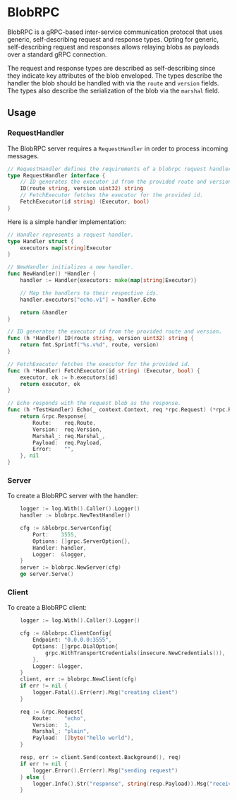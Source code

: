 # BlobRPC

BlobRPC is a gRPC-based inter-service communication protocol that uses generic, self-describing request and response types. Opting for generic, self-describing request and responses allows relaying blobs as payloads over a standard gRPC connection. 

The request and response types are described as self-describing since they indicate key attributes of 
the blob enveloped. The types describe the handler the blob should be handled with via the `route` and `version` fields. The types also describe the serialization of the blob via the `marshal` field.

## Usage

### RequestHandler

The BlobRPC server requires a `RequestHandler` in order to process incoming messages.

```go
// RequestHandler defines the requirements of a blobrpc request handler.
type RequestHandler interface {
	// ID generates the executor id from the provided route and version.
	ID(route string, version uint32) string
	// FetchExecutor fetches the executor for the provided id.
	FetchExecutor(id string) (Executor, bool)
}
```

Here is a simple handler implementation:

```go
// Handler represents a request handler.
type Handler struct {
	executors map[string]Executor
}

// NewHandler initializes a new handler.
func NewHandler() *Handler {
	handler := Handler{executors: make(map[string]Executor)}

	// Map the handlers to their respective ids.
	handler.executors["echo.v1"] = handler.Echo

	return &handler
}

// ID generates the executor id from the provided route and version.
func (h *Handler) ID(route string, version uint32) string {
	return fmt.Sprintf("%s.v%d", route, version)
}

// FetchExecutor fetches the executor for the provided id.
func (h *Handler) FetchExecutor(id string) (Executor, bool) {
	executor, ok := h.executors[id]
	return executor, ok
}

// Echo responds with the request blob as the response.
func (h *TestHandler) Echo(_ context.Context, req *rpc.Request) (*rpc.Response, error) {
	return &rpc.Response{
		Route:    req.Route,
		Version:  req.Version,
		Marshal_: req.Marshal_,
		Payload:  req.Payload,
		Error:    "",
	}, nil
}
```

### Server

To create a BlobRPC server with the handler:

```go
    logger := log.With().Caller().Logger()
    handler := blobrpc.NewTestHandler()

    cfg := &blobrpc.ServerConfig{
        Port:    3555,
        Options: []grpc.ServerOption{},
        Handler: handler,
        Logger:  &logger,
    }
    server := blobrpc.NewServer(cfg)
    go server.Serve()
```

### Client

To create a BlobRPC client:

```go
    logger := log.With().Caller().Logger()

    cfg := &blobrpc.ClientConfig{
        Endpoint: "0.0.0.0:3555",
        Options: []grpc.DialOption{
            grpc.WithTransportCredentials(insecure.NewCredentials()),
        },
        Logger: &logger,
    }
    client, err := blobrpc.NewClient(cfg)
    if err != nil {
        logger.Fatal().Err(err).Msg("creating client")
    }

    req := &rpc.Request{
        Route:    "echo",
        Version:  1,
        Marshal_: "plain",
        Payload:  []byte("hello world"),
    }

    resp, err := client.Send(context.Background(), req)
    if err != nil {
        logger.Error().Err(err).Msg("sending request")
    } else {
        logger.Info().Str("response", string(resp.Payload)).Msg("received response")
    }
```

